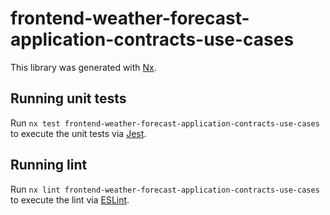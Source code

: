 # frontend-weather-forecast-application-contracts-use-cases

This library was generated with [Nx](https://nx.dev).

## Running unit tests

Run `nx test frontend-weather-forecast-application-contracts-use-cases` to execute the unit tests via [Jest](https://jestjs.io).

## Running lint

Run `nx lint frontend-weather-forecast-application-contracts-use-cases` to execute the lint via [ESLint](https://eslint.org/).
